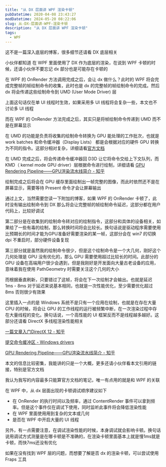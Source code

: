 ```yaml
---
title: "从 DX 层面讲 WPF 渲染卡顿"
pubDatetime: 2020-04-08 23:43:27
modDatetime: 2024-05-20 08:22:06
slug: 从-DX-层面讲-WPF-渲染卡顿
description: "从 DX 层面讲 WPF 渲染卡顿"
tags:
  - WPF
---
```





这不是一篇深入底层的博客，很多细节还请看 DX 底层相关

<!--more-->


<!-- CreateTime:4/9/2020 7:43:27 PM -->


小伙伴都知道 在 WPF 里面使用了 DX 作为底层的渲染，在说到 WPF 卡顿的时候，还请小伙伴不要忘记 dx 部分也是可能存在卡顿的

在 WPF 的 OnRender 方法调用完成之后，会让 dx 做什么？此时的 WPF 将会完成完整帧的帧绘制命令的收集，此时也是 dx 的完整帧的帧绘制命令的完成。然后 dx 将会传递这些绘制命令到 UMD (User Mode Driver) 层

上面这句话仅在单 UI 线程时生效，如果采用多 UI 线程将会复杂一些，本文也不讨论多 UI 线程

而在 WPF 的 OnRender 方法完成之后，其实只是将帧绘制命令传递到 UMD 而不是在屏幕显示

在 UMD 的功能是负责将收集的绘制命令转换为 GPU 能处理的工作批次，也就是 work batches 和命令缓冲器（Display Lists） 都是会根据对应的硬件 GPU 转换为不同的指令。这部分相对复杂，详细请看[官方文档](https://docs.microsoft.com/zh-cn/windows-hardware/drivers/display/)

在 UMD 完成之后，将会传递命令缓冲器回 D3D 让它将命令交给上下文队列，而KMD（ kernel mode GPU driver）层根据命令进行绘制，详细请看 [GPU Rendering Pipeline——GPU渲染流水线简介 - 知乎](https://zhuanlan.zhihu.com/p/61949898 )

绘制完成之后将会在 GPU 缓存里面绘制出一帧完整的图像，而此时依然还不是在屏幕显示，需要等待 Present 命令才会让屏幕输出

通过上文，当然需要您读一下附加的博客，如果 WPF 的 OnRender 卡顿了，此时没有输出绘制命令到 DX 那么将会让完整帧的帧绘制命令延迟，这部分都在用户代码上，比较好调试

第二部分是在收集到的绘制命令转对应的绘制指令，这部分和具体的设备相关，如果给了一些有毒的绘制，那么转换时间将会比较长。换句话说是驱动程序需要使用比预期长的时间才能为GPU准备好需要渲染的某一帧，这部分会在 win7 的切换 dpi 不重启时，部分硬件设备复现

第三部分就是虽然我的绘制命令很少，但是这个绘制命令是一个大几何，刚好这个几何处理是 GPU 没有优化的，那么 GPU 需要使用超过比较长的时间。此部分的 GPU 设备在高端用户很少会遇到，但是我刚好是开发面向大量古老设备的应用，意味着我在使用 PathGeometry 时需要关注这个几何的大小

而根据垂直刷新，只要错过了这帧，将会在下一次绘制才会输出。也就是延迟 1ms - 8ms 对于延迟来说基本相同，也就是一次性能优化，至少需要优化超过 8ms 否则很少有效果

这里插入一点的是 Windows 系统不是只有一个应用在绘制，也就是在存在大量 CPU 的时候，将会让 GPU 的工作线程的运行被频繁中断，在一次渲染过程中存在大量线程的变化。换句话说，一个高性能的 UI 框架反而不是线程越多越好。这部分还请看 DirectX 多线程渲染性能相关

[一篇文章入门DirectX 12 - 知乎](https://zhuanlan.zhihu.com/p/57061190 )

[提交命令缓冲区 - Windows drivers](https://docs.microsoft.com/zh-cn/windows-hardware/drivers/display/submitting-a-command-buffer )

[GPU Rendering Pipeline——GPU渲染流水线简介 - 知乎](https://zhuanlan.zhihu.com/p/61949898 )

本文的信息比较密集，我能讲的只是一个大概，更多还请小伙伴看本文引用的链接，特别是官方文档

我认为我写的内容最多只能算官方文档的笔记，唯一有点用的就是和 WPF 的关联

在 WPF 中，从 dx 层面出现的卡顿调试顺序建议如下

- 在 OnRender 的执行时间以及频率，通过 ContentRender 事件可以拿到频率。但是这个事件仅在调试下使用，同时监听此事件将会降低渲染性能
- 在 WPF 里面使用用到复杂的文本或几何
- 是否在 WPF 中开启大量的 UI 线程

另外，有一点需要注意，在调试渲染性能的时候，本身调试就会影响卡顿。换句话说用调试方式测量是在哪卡顿是不准确的，在渲染卡顿里面基本上就是慢1ms就是卡顿，而快7ms还没有优化

如果在没有找到 WPF 层的问题，而想要了解是否 dx 的渲染卡顿，可以尝试使用 Fraps 工具

